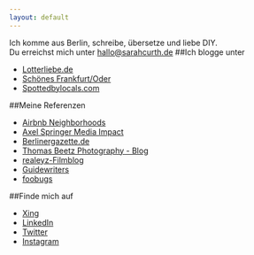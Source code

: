 ```yaml
---
layout: default
---
```

Ich komme aus Berlin, schreibe, übersetze und liebe DIY.      
Du erreichst mich unter [hallo@sarahcurth.de](mailto:hallo@sarahcurth.de)
##Ich blogge unter
*  [Lotterliebe.de](http://lotterliebe.de)
*  [Schönes Frankfurt/Oder](http://schoenesffo.tumblr.com/)
*  [Spottedbylocals.com](http://spottedbylocals.com/berlin/author/sarahcurth)

##Meine Referenzen
*  [Airbnb Neighborhoods](https://www.airbnb.de/locations)
*  [Axel Springer Media Impact](http://www.axelspringer-mediapilot.de/)
*  [Berlinergazette.de](http://berlinergazette.de/author/sarah-curth/)
*  [Thomas Beetz Photography - Blog](http://thomasbeetzphotography.com/wedding-stories/)
*  [realeyz-Filmblog](http://www.realeyz.tv/de/blog/author/sarahcurth)
*  [Guidewriters](https://guidewriters.com/)
*  [foobugs](http://foobugs.com)

##Finde mich auf
*  [Xing](https://www.xing.com/profile/Sarah_Curth)
*  [LinkedIn](https://www.linkedin.com/in/sarahcurth)
*  [Twitter](https://twitter.com/#!/Lotterliebe)
*  [Instagram](http://ink361.com/#/users/6785007/photos)
